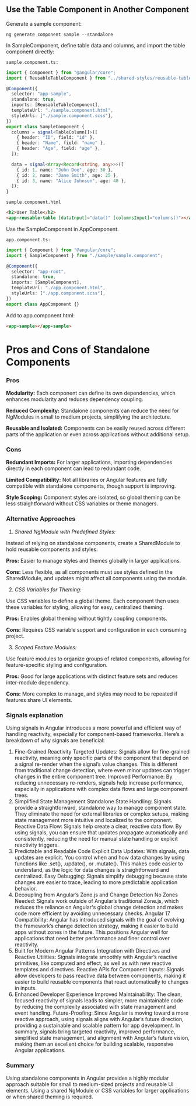 ## Use the Table Component in Another Component

Generate a sample component:

`ng generate component sample --standalone`

In SampleComponent, define table data and columns, and import the table component directly:

`sample.component.ts:`

```typescript
import { Component } from "@angular/core";
import { ReusableTableComponent } from "../shared-styles/reusable-table/reusable-table.component";

@Component({
  selector: "app-sample",
  standalone: true,
  imports: [ReusableTableComponent],
  templateUrl: "./sample.component.html",
  styleUrls: ["./sample.component.scss"],
})
export class SampleComponent {
  columns = signal<TableColumn[]>([
    { header: "ID", field: "id" },
    { header: "Name", field: "name" },
    { header: "Age", field: "age" },
  ]);

  data = signal<Array<Record<string, any>>>([
    { id: 1, name: "John Doe", age: 30 },
    { id: 2, name: "Jane Smith", age: 25 },
    { id: 3, name: "Alice Johnson", age: 40 },
  ]);
}
```

`sample.component.html`

```html
<h2>User Table</h2>
<app-reusable-table [dataInput]="data()" [columnsInput]="columns()"></app-reusable-table>
```

Use the SampleComponent in AppComponent.

`app.component.ts:`

```typescript
import { Component } from "@angular/core";
import { SampleComponent } from "./sample/sample.component";

@Component({
  selector: "app-root",
  standalone: true,
  imports: [SampleComponent],
  templateUrl: "./app.component.html",
  styleUrls: ["./app.component.scss"],
})
export class AppComponent {}
```

Add <app-sample> to app.component.html:

```html
<app-sample></app-sample>
```

# Pros and Cons of Standalone Components

### Pros

**Modularity:** Each component can define its own dependencies, which enhances modularity and reduces dependency coupling.

**Reduced Complexity:** Standalone components can reduce the need for NgModules in small to medium projects, simplifying the architecture.

**Reusable and Isolated:** Components can be easily reused across different parts of the application or even across applications without additional setup.

### Cons

**Redundant Imports:** For larger applications, importing dependencies directly in each component can lead to redundant code.

**Limited Compatibility:** Not all libraries or Angular features are fully compatible with standalone components, though support is improving.

**Style Scoping:** Component styles are isolated, so global theming can be less straightforward without CSS variables or theme managers.

### Alternative Approaches

1. _Shared NgModule with Predefined Styles:_

Instead of relying on standalone components, create a SharedModule to hold reusable components and styles.

**Pros:** Easier to manage styles and themes globally in larger applications.

**Cons:** Less flexible, as all components must use styles defined in the SharedModule, and updates might affect all components using the module.

2. _CSS Variables for Theming:_

Use CSS variables to define a global theme. Each component then uses these variables for styling, allowing for easy, centralized theming.

**Pros:** Enables global theming without tightly coupling components.

**Cons:** Requires CSS variable support and configuration in each consuming project.

3. _Scoped Feature Modules:_

Use feature modules to organize groups of related components, allowing for feature-specific styling and configuration.

**Pros:** Good for large applications with distinct feature sets and reduces inter-module dependency.

**Cons:** More complex to manage, and styles may need to be repeated if features share UI elements.

### Signals explanation

Using signals in Angular introduces a more powerful and efficient way of handling reactivity, especially for component-based frameworks. Here’s a breakdown of why signals are beneficial:

1. Fine-Grained Reactivity
   Targeted Updates: Signals allow for fine-grained reactivity, meaning only specific parts of the component that depend on a signal re-render when the signal’s value changes. This is different from traditional change detection, where even minor updates can trigger changes in the entire component tree.
   Improved Performance: By reducing unnecessary re-renders, signals help increase performance, especially in applications with complex data flows and large component trees.
2. Simplified State Management
   Standalone State Handling: Signals provide a straightforward, standalone way to manage component state. They eliminate the need for external libraries or complex setups, making state management more intuitive and localized to the component.
   Reactive Data Flow: Signals help create a clear, reactive data flow. By using signals, you can ensure that updates propagate automatically and consistently, reducing the need for manual state handling or explicit reactivity triggers.
3. Predictable and Readable Code
   Explicit Data Updates: With signals, data updates are explicit. You control when and how data changes by using functions like .set(), .update(), or .mutate(). This makes code easier to understand, as the logic for data changes is straightforward and centralized.
   Easy Debugging: Signals simplify debugging because state changes are easier to trace, leading to more predictable application behavior.
4. Decoupling from Angular’s Zone.js and Change Detection
   No Zones Needed: Signals work outside of Angular’s traditional Zone.js, which reduces the reliance on Angular's global change detection and makes code more efficient by avoiding unnecessary checks.
   Angular 17 Compatibility: Angular has introduced signals with the goal of evolving the framework’s change detection strategy, making it easier to build apps without zones in the future. This positions Angular well for applications that need better performance and finer control over reactivity.
5. Built for Modern Angular Patterns
   Integration with Directives and Reactive Utilities: Signals integrate smoothly with Angular’s reactive primitives, like computed and effect, as well as with new reactive templates and directives.
   Reactive APIs for Component Inputs: Signals allow developers to pass reactive data between components, making it easier to build reusable components that react automatically to changes in inputs.
6. Enhanced Developer Experience
   Improved Maintainability: The clean, focused reactivity of signals leads to simpler, more maintainable code by reducing the complexity associated with state management and event handling.
   Future-Proofing: Since Angular is moving toward a more reactive approach, using signals aligns with Angular’s future direction, providing a sustainable and scalable pattern for app development.
   In summary, signals bring targeted reactivity, improved performance, simplified state management, and alignment with Angular’s future vision, making them an excellent choice for building scalable, responsive Angular applications.

### Summary

Using standalone components in Angular provides a highly modular approach suitable for small to medium-sized projects and reusable UI elements. Using a shared NgModule or CSS variables for larger applications or when shared theming is required.
